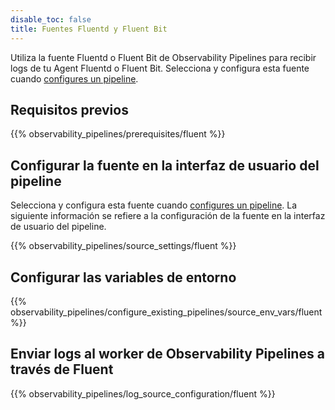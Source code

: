 ```yaml
---
disable_toc: false
title: Fuentes Fluentd y Fluent Bit
---
```


Utiliza la fuente Fluentd o Fluent Bit de Observability Pipelines para recibir logs de tu Agent Fluentd o Fluent Bit. Selecciona y configura esta fuente cuando [configures un pipeline][1].

## Requisitos previos

{{% observability_pipelines/prerequisites/fluent %}}

## Configurar la fuente en la interfaz de usuario del pipeline

Selecciona y configura esta fuente cuando [configures un pipeline][1]. La siguiente información se refiere a la configuración de la fuente en la interfaz de usuario del pipeline.

{{% observability_pipelines/source_settings/fluent %}}

## Configurar las variables de entorno

{{% observability_pipelines/configure_existing_pipelines/source_env_vars/fluent %}}

## Enviar logs al worker de Observability Pipelines a través de Fluent

{{% observability_pipelines/log_source_configuration/fluent %}}

[1]: /es/observability_pipelines/configuration/set_up_pipelines/
